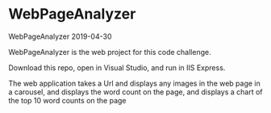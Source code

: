 # WebPageAnalyzer
WebPageAnalyzer 2019-04-30

WebPageAnalyzer is the web project for this code challenge.

Download this repo, open in Visual Studio, and run in IIS Express.

The web application takes a Url and displays any images in the web page in a carousel, 
and displays the word count on the page, 
and displays a chart of the top 10 word counts on the page
